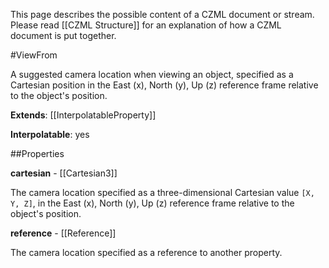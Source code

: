 This page describes the possible content of a CZML document or stream.  Please read [[CZML Structure]] for an explanation of how a CZML document is put together.

#ViewFrom

A suggested camera location when viewing an object, specified as a Cartesian position in the East (x), North (y), Up (z) reference frame relative to the object's position.

**Extends**: [[InterpolatableProperty]]

**Interpolatable**: yes

##Properties

**cartesian** - [[Cartesian3]]

The camera location specified as a three-dimensional Cartesian value `[X, Y, Z]`, in the East (x), North (y), Up (z) reference frame relative to the object's position.


**reference** - [[Reference]]

The camera location specified as a reference to another property.


